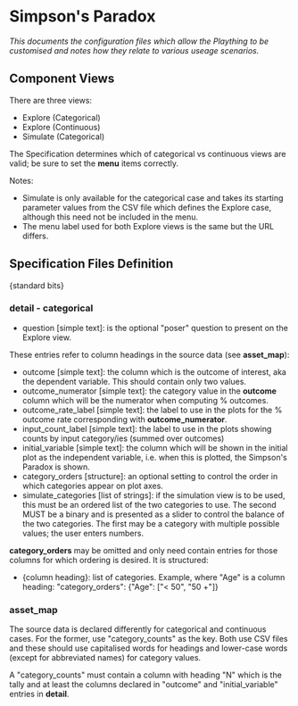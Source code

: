 # Simpson's Paradox
_This documents the configuration files which allow the Plaything to be customised and notes how they relate to various useage scenarios._

## Component Views
There are three views:
- Explore (Categorical)
- Explore (Continuous)
- Simulate (Categorical)

The Specification determines which of categorical vs continuous views are valid; be sure to set the __menu__ items correctly.

Notes:
- Simulate is only available for the categorical case and takes its starting parameter values from the CSV file which defines the Explore case, although this need not be included in the menu.
- The menu label used for both Explore views is the same but the URL differs.

## Specification Files Definition

{standard bits}

### detail - categorical
- question [simple text]: is the optional "poser" question to present on the Explore view.

These entries refer to column headings in the source data (see __asset_map__):
- outcome [simple text]: the column which is the outcome of interest, aka the dependent variable. This should contain only two values.
- outcome_numerator [simple text]: the category value in the __outcome__ column which will be the numerator when computing % outcomes.
- outcome_rate_label [simple text]: the label to use in the plots for the % outcome rate corresponding with __outcome_numerator__.
- input_count_label [simple text]: the label to use in the plots showing counts by input category/ies (summed over outcomes)
- initial_variable [simple text]: the column which will be shown in the initial plot as the independent variable, i.e. when this is plotted, the Simpson's Paradox is shown.
- category_orders [structure]: an optional setting to control the order in which categories appear on plot axes.
- simulate_categories [list of strings]: if the simulation view is to be used, this must be an ordered list of the two categories to use. The second MUST be a binary and is presented as a slider to control the balance of the two categories. The first may be a category with multiple possible values; the user enters numbers.

__category_orders__ may be omitted and only need contain entries for those columns for which ordering is desired. It is structured:
- {column heading}: list of categories. Example, where "Age" is a column heading: "category_orders": {"Age": ["< 50", "50 +"]}

### asset_map
The source data is declared differently for categorical and continuous cases. For the former, use "category_counts" as the key. Both use CSV files and these should use capitalised words for headings and lower-case words (except for abbreviated names) for category values.

A "category_counts" must contain a column with heading "N" which is the tally and at least the columns declared in "outcome" and "initial_variable" entries in __detail__.
